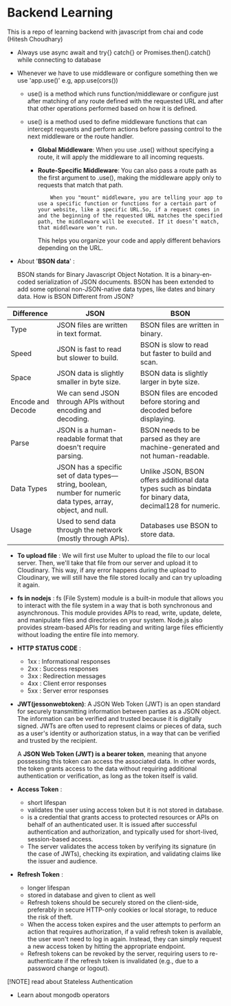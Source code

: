 # Backend Learning

This is a repo of learning backend with javascript from chai and code (Hitesh Choudhary)

- Always use async await and try{} catch{} or Promises.then().catch() while connecting to database

- Whenever we have to use middleware or configure something then we use 'app.use()'
  e.g, app.use(cors())

  - use() is a method which runs function/middleware or configure just after matching of any route defined with the requested URL and after that other operations performed based on how it is defined.

  - use() is a method used to define middleware functions that can intercept requests and perform actions before passing control to the next middleware or the route handler.

    - **Global Middleware**: When you use .use() without specifying a route, it will apply the middleware to all incoming requests.
    - **Route-Specific Middleware**: You can also pass a route path as the first argument to .use(), making the middleware apply only to requests that match that path.

              When you "mount" middleware, you are telling your app to use a specific function or functions for a certain part of your website, like a specific URL.So, if a request comes in and the beginning of the requested URL matches the specified path, the middleware will be executed. If it doesn’t match, that middleware won’t run.

      This helps you organize your code and apply different behaviors depending on the URL.

- About '**BSON data**' :

  BSON stands for Binary Javascript Object Notation. It is a bin­ary-en­coded seri­al­iz­a­tion of JSON documents. BSON has been extended to add some optional non-JSON-native data types, like dates and binary data.
  How is BSON Different from JSON?

| Difference        | JSON                                                                                                           | BSON                                                                                                    |
| ----------------- | -------------------------------------------------------------------------------------------------------------- | ------------------------------------------------------------------------------------------------------- |
| Type              | JSON files are written in text format.                                                                         | BSON files are written in binary.                                                                       |
| Speed             | JSON is fast to read but slower to build.                                                                      | BSON is slow to read but faster to build and scan.                                                      |
| Space             | JSON data is slightly smaller in byte size.                                                                    | BSON data is slightly larger in byte size.                                                              |
| Encode and Decode | We can send JSON through APIs without encoding and decoding.                                                   | BSON files are encoded before storing and decoded before displaying.                                    |
| Parse             | JSON is a human-readable format that doesn't require parsing.                                                  | BSON needs to be parsed as they are machine-generated and not human-readable.                           |
| Data Types        | JSON has a specific set of data types—string, boolean, number for numeric data types, array, object, and null. | Unlike JSON, BSON offers additional data types such as bindata for binary data, decimal128 for numeric. |
| Usage             | Used to send data through the network (mostly through APIs).                                                   | Databases use BSON to store data.                                                                       |

- **To upload file** : We will first use Multer to upload the file to our local server. Then, we'll take that file from our server and upload it to Cloudinary. This way, if any error happens during the upload to Cloudinary, we will still have the file stored locally and can try uploading it again.

- **fs in nodejs** : fs (File System) module is a built-in module that allows you to interact with the file system in a way that is both synchronous and asynchronous. This module provides APIs to read, write, update, delete, and manipulate files and directories on your system.
  Node.js also provides stream-based APIs for reading and writing large files efficiently without loading the entire file into memory.

- **HTTP STATUS CODE** :

  - 1xx : Informational responses
  - 2xx : Success responses
  - 3xx : Redirection messages
  - 4xx : Client error responses
  - 5xx : Server error responses

- **JWT(jessonwebtoken)**: A JSON Web Token (JWT) is an open standard for securely transmitting information between parties as a JSON object.
  The information can be verified and trusted because it is digitally signed. JWTs are often used to represent claims or pieces of data, such as a user's identity or authorization status, in a way that can be verified and trusted by the recipient.

  A **JSON Web Token (JWT) is a bearer token**, meaning that anyone possessing this token can access the associated data. In other words, the token grants access to the data without requiring additional authentication or verification, as long as the token itself is valid.

- **Access Token** :

  - short lifespan
  - validates the user using access token but it is not stored in database.
  - is a credential that grants access to protected resources or APIs on behalf of an authenticated user. It is issued after successful authentication and authorization, and typically used for short-lived, session-based access.
  - The server validates the access token by verifying its signature (in the case of JWTs), checking its expiration, and validating claims like the issuer and audience.

- **Refresh Token** :
  - longer lifespan
  - stored in database and given to client as well
  - Refresh tokens should be securely stored on the client-side, preferably in secure HTTP-only cookies or local storage, to reduce the risk of theft.
  - When the access token expires and the user attempts to perform an action that requires authorization, if a valid refresh token is available, the user won't need to log in again. Instead, they can simply request a new access token by hitting the appropriate endpoint.
  - Refresh tokens can be revoked by the server, requiring users to re-authenticate if the refresh token is invalidated (e.g., due to a password change or logout).

[!NOTE] read about Stateless Authentication

- Learn about mongodb operators
